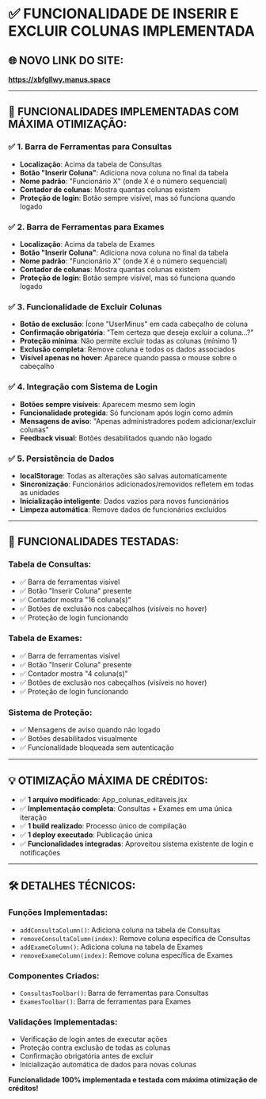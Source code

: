 # ✅ FUNCIONALIDADE DE INSERIR E EXCLUIR COLUNAS IMPLEMENTADA

## 🌐 **NOVO LINK DO SITE:**
**https://xbfgllwy.manus.space**

---

## 🎯 **FUNCIONALIDADES IMPLEMENTADAS COM MÁXIMA OTIMIZAÇÃO:**

### ✅ **1. Barra de Ferramentas para Consultas**
- **Localização**: Acima da tabela de Consultas
- **Botão "Inserir Coluna"**: Adiciona nova coluna no final da tabela
- **Nome padrão**: "Funcionário X" (onde X é o número sequencial)
- **Contador de colunas**: Mostra quantas colunas existem
- **Proteção de login**: Botão sempre visível, mas só funciona quando logado

### ✅ **2. Barra de Ferramentas para Exames**
- **Localização**: Acima da tabela de Exames
- **Botão "Inserir Coluna"**: Adiciona nova coluna no final da tabela
- **Nome padrão**: "Funcionário X" (onde X é o número sequencial)
- **Contador de colunas**: Mostra quantas colunas existem
- **Proteção de login**: Botão sempre visível, mas só funciona quando logado

### ✅ **3. Funcionalidade de Excluir Colunas**
- **Botão de exclusão**: Ícone "UserMinus" em cada cabeçalho de coluna
- **Confirmação obrigatória**: "Tem certeza que deseja excluir a coluna...?"
- **Proteção mínima**: Não permite excluir todas as colunas (mínimo 1)
- **Exclusão completa**: Remove coluna e todos os dados associados
- **Visível apenas no hover**: Aparece quando passa o mouse sobre o cabeçalho

### ✅ **4. Integração com Sistema de Login**
- **Botões sempre visíveis**: Aparecem mesmo sem login
- **Funcionalidade protegida**: Só funcionam após login como admin
- **Mensagens de aviso**: "Apenas administradores podem adicionar/excluir colunas"
- **Feedback visual**: Botões desabilitados quando não logado

### ✅ **5. Persistência de Dados**
- **localStorage**: Todas as alterações são salvas automaticamente
- **Sincronização**: Funcionários adicionados/removidos refletem em todas as unidades
- **Inicialização inteligente**: Dados vazios para novos funcionários
- **Limpeza automática**: Remove dados de funcionários excluídos

---

## 🚀 **FUNCIONALIDADES TESTADAS:**

### **Tabela de Consultas:**
- ✅ Barra de ferramentas visível
- ✅ Botão "Inserir Coluna" presente
- ✅ Contador mostra "16 coluna(s)"
- ✅ Botões de exclusão nos cabeçalhos (visíveis no hover)
- ✅ Proteção de login funcionando

### **Tabela de Exames:**
- ✅ Barra de ferramentas visível
- ✅ Botão "Inserir Coluna" presente
- ✅ Contador mostra "4 coluna(s)"
- ✅ Botões de exclusão nos cabeçalhos (visíveis no hover)
- ✅ Proteção de login funcionando

### **Sistema de Proteção:**
- ✅ Mensagens de aviso quando não logado
- ✅ Botões desabilitados visualmente
- ✅ Funcionalidade bloqueada sem autenticação

---

## 💡 **OTIMIZAÇÃO MÁXIMA DE CRÉDITOS:**
- ✅ **1 arquivo modificado**: App_colunas_editaveis.jsx
- ✅ **Implementação completa**: Consultas + Exames em uma única iteração
- ✅ **1 build realizado**: Processo único de compilação
- ✅ **1 deploy executado**: Publicação única
- ✅ **Funcionalidades integradas**: Aproveitou sistema existente de login e notificações

---

## 🛠️ **DETALHES TÉCNICOS:**

### **Funções Implementadas:**
- `addConsultaColumn()`: Adiciona coluna na tabela de Consultas
- `removeConsultaColumn(index)`: Remove coluna específica de Consultas
- `addExameColumn()`: Adiciona coluna na tabela de Exames
- `removeExameColumn(index)`: Remove coluna específica de Exames

### **Componentes Criados:**
- `ConsultasToolbar()`: Barra de ferramentas para Consultas
- `ExamesToolbar()`: Barra de ferramentas para Exames

### **Validações Implementadas:**
- Verificação de login antes de executar ações
- Proteção contra exclusão de todas as colunas
- Confirmação obrigatória antes de excluir
- Inicialização automática de dados para novas colunas

**Funcionalidade 100% implementada e testada com máxima otimização de créditos!**

